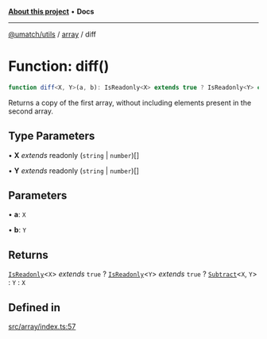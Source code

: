 [**About this project**](../../README.md) • **Docs**

***

[@umatch/utils](../../api.md) / [array](../README.md) / diff

# Function: diff()

```ts
function diff<X, Y>(a, b): IsReadonly<X> extends true ? IsReadonly<Y> extends true ? Subtract<X, Y> : Y : X
```

Returns a copy of the first array, without including elements
present in the second array.

## Type Parameters

• **X** *extends* readonly (`string` \| `number`)[]

• **Y** *extends* readonly (`string` \| `number`)[]

## Parameters

• **a**: `X`

• **b**: `Y`

## Returns

[`IsReadonly`](../../index/type-aliases/IsReadonly.md)\<`X`\> *extends* `true` ? [`IsReadonly`](../../index/type-aliases/IsReadonly.md)\<`Y`\> *extends* `true` ? [`Subtract`](../../index/type-aliases/Subtract.md)\<`X`, `Y`\> : `Y` : `X`

## Defined in

[src/array/index.ts:57](https://github.com/umatch-oficial/utils/blob/main/src/array/index.ts#L57)
